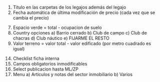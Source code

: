 1. Titulo en las carpetas de los legajos además del legajo
2. Fecha automática de última modificación de precio (cada vez que se cambia el precio)
<!-- 3. Resaltar más campos obligatorios -->
<!-- 4. Primeras siglas del nombre automático después de elegir trader/cotrader -->
<!-- 5. Nombre y oferente requerente en mayuscula -->
<!-- 6. Nombre del inmueble del requerimiento todas X -->
7. Espacio verde = total - ocupacion de suelo
8. Country opciones
    a) Barrio cerrado
    b) Club de campo
    c) Club de chacras
    d) Club náutico
    e) FIJARME EL RESTO
9. Valor terreno = valor total - valor edificado (por metro cuadrado es igual)
<!-- 10. Letra mas grande -->
<!-- 11. Volver atrás -->
<!-- 12. Imprimir listado -->
<!-- 13. Agregar asteriscos a campos obligatorios -->
14. Checklist ficha interna
15. Campos obligatorios inmodificables
16. Select publicacion hasta ML/ZP
17. Menu
    a) Articulos y notas del sector inmobiliario
    b) Varios